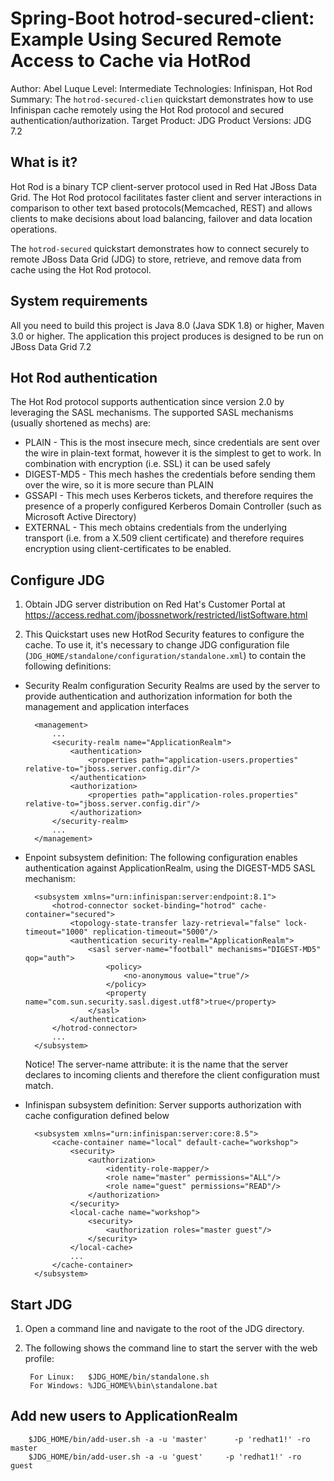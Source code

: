 Spring-Boot hotrod-secured-client: Example Using Secured Remote Access to Cache via HotRod
==============================================
Author: Abel Luque
Level: Intermediate
Technologies: Infinispan, Hot Rod
Summary: The `hotrod-secured-clien` quickstart demonstrates how to use Infinispan cache remotely using the Hot Rod protocol and secured authentication/authorization.
Target Product: JDG
Product Versions: JDG 7.2


What is it?
-----------

Hot Rod is a binary TCP client-server protocol used in Red Hat JBoss Data Grid. The Hot Rod protocol facilitates faster client and server interactions in comparison to other text based protocols(Memcached, REST) and allows clients to make decisions about load balancing, failover and data location operations.

The `hotrod-secured` quickstart demonstrates how to connect securely to remote JBoss Data Grid (JDG) to store, retrieve, and remove data from cache using the Hot Rod protocol. 

System requirements
-------------------

All you need to build this project is Java 8.0 (Java SDK 1.8) or higher, Maven 3.0 or higher.
The application this project produces is designed to be run on JBoss Data Grid 7.2


Hot Rod authentication
----------------------
The Hot Rod protocol supports authentication since version 2.0 by leveraging the SASL mechanisms. The supported SASL mechanisms (usually shortened as mechs) are:

* PLAIN - This is the most insecure mech, since credentials are sent over the wire in plain-text format, however it is the simplest to get to work. In combination with encryption (i.e. SSL) it can be used safely
* DIGEST-MD5 - This mech hashes the credentials before sending them over the wire, so it is more secure than PLAIN
* GSSAPI - This mech uses Kerberos tickets, and therefore requires the presence of a properly configured Kerberos Domain Controller (such as Microsoft Active Directory)
* EXTERNAL - This mech obtains credentials from the underlying transport (i.e. from a X.509 client certificate) and therefore requires encryption using client-certificates to be enabled.

Configure JDG
-------------

1. Obtain JDG server distribution on Red Hat's Customer Portal at https://access.redhat.com/jbossnetwork/restricted/listSoftware.html

2. This Quickstart uses new HotRod Security features to configure the cache. To use it, it's necessary to change JDG configuration file (`JDG_HOME/standalone/configuration/standalone.xml`) to contain the following definitions:
* Security Realm configuration
  Security Realms are used by the server to provide authentication and authorization information for both the management and application interfaces

        <management>
            ...
            <security-realm name="ApplicationRealm">
                <authentication>
                    <properties path="application-users.properties" relative-to="jboss.server.config.dir"/>
                </authentication>
                <authorization>
                    <properties path="application-roles.properties" relative-to="jboss.server.config.dir"/>
                </authorization>
            </security-realm>
            ...
        </management>
   
* Enpoint subsystem definition:
  The following configuration enables authentication against ApplicationRealm, using the DIGEST-MD5 SASL mechanism: 

        <subsystem xmlns="urn:infinispan:server:endpoint:8.1">
            <hotrod-connector socket-binding="hotrod" cache-container="secured">
                <topology-state-transfer lazy-retrieval="false" lock-timeout="1000" replication-timeout="5000"/>
                <authentication security-realm="ApplicationRealm">
                    <sasl server-name="football" mechanisms="DIGEST-MD5" qop="auth">
                        <policy>
                            <no-anonymous value="true"/>
                        </policy>
                        <property name="com.sun.security.sasl.digest.utf8">true</property>
                    </sasl>
                </authentication>
            </hotrod-connector>
            ...
        </subsystem>
          
  Notice! The server-name attribute: it is the name that the server declares to incoming clients and therefore the client configuration must match.

* Infinispan subsystem definition:
  Server supports authorization with cache configuration defined below

        <subsystem xmlns="urn:infinispan:server:core:8.5">
            <cache-container name="local" default-cache="workshop">
                <security>
                    <authorization>
                        <identity-role-mapper/>
                        <role name="master" permissions="ALL"/>
                        <role name="guest" permissions="READ"/>
                    </authorization>
                </security>
                <local-cache name="workshop">
                    <security>
                        <authorization roles="master guest"/>
                    </security>
                </local-cache>
                ...
            </cache-container>
        </subsystem>

Start JDG
---------

1. Open a command line and navigate to the root of the JDG directory.
2. The following shows the command line to start the server with the web profile:

        For Linux:   $JDG_HOME/bin/standalone.sh
        For Windows: %JDG_HOME%\bin\standalone.bat

Add new users to ApplicationRealm
---------------------------------

        $JDG_HOME/bin/add-user.sh -a -u 'master'      -p 'redhat1!' -ro master
        $JDG_HOME/bin/add-user.sh -a -u 'guest'     -p 'redhat1!' -ro guest


